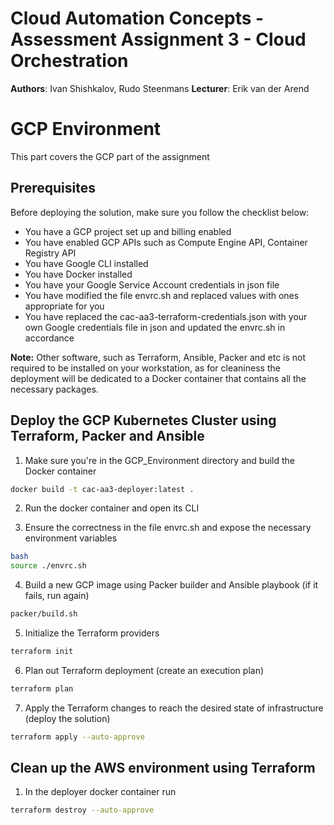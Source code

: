 # Cloud Automation Concepts - Assessment Assignment 3 - Cloud Orchestration

**Authors**: Ivan Shishkalov, Rudo Steenmans
**Lecturer**: Erik van der Arend

# GCP Environment
This part covers the GCP part of the assignment

## Prerequisites
Before deploying the solution, make sure you follow the checklist below:

- You have a GCP project set up and billing enabled
- You have enabled GCP APIs such as Compute Engine API, Container Registry API
- You have Google CLI installed
- You have Docker installed
- You have your Google Service Account credentials in json file
- You have modified the file envrc.sh and replaced values with ones appropriate for you
- You have replaced the cac-aa3-terraform-credentials.json with your own Google credentials file in json and updated the envrc.sh in accordance

**Note:** Other software, such as Terraform, Ansible, Packer and etc is not required to be installed on your workstation, as for cleaniness the deployment will be dedicated to a Docker container that contains all the necessary packages. 


## Deploy the GCP Kubernetes Cluster using Terraform, Packer and Ansible

1. Make sure you're in the GCP_Environment directory and build the Docker container

```bash
docker build -t cac-aa3-deployer:latest .
```
2. Run the docker container and open its CLI


3. Ensure the correctness in the file envrc.sh and expose the necessary environment variables

```bash
bash
source ./envrc.sh
```
4. Build a new GCP image using Packer builder and Ansible playbook (if it fails, run again)

```bash
packer/build.sh
```
5. Initialize the Terraform providers

```bash
terraform init
```
6. Plan out Terraform deployment (create an execution plan)

```bash
terraform plan
```
7. Apply the Terraform changes to reach the desired state of infrastructure (deploy the solution)

```bash
terraform apply --auto-approve
```
## Clean up the AWS environment using Terraform

1. In the deployer docker container run 

```bash
terraform destroy --auto-approve
```